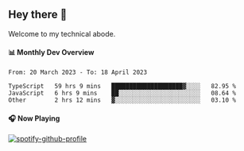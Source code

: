 ## Hey there 👋

Welcome to my technical abode.

#### 📊 Monthly Dev Overview
<!--START_SECTION:waka-->

```text
From: 20 March 2023 - To: 18 April 2023

TypeScript   59 hrs 9 mins   ████████████████████▓░░░░   82.95 %
JavaScript   6 hrs 9 mins    ██░░░░░░░░░░░░░░░░░░░░░░░   08.64 %
Other        2 hrs 12 mins   ▓░░░░░░░░░░░░░░░░░░░░░░░░   03.10 %
```

<!--END_SECTION:waka-->

#### 🎧 Now Playing

[![spotify-github-profile](https://spotify-github-profile.vercel.app/api/view?uid=james2mid&cover_image=true&theme=natemoo-re)](https://open.spotify.com/user/james2mid?si=2b3baf2b09cb499e)
